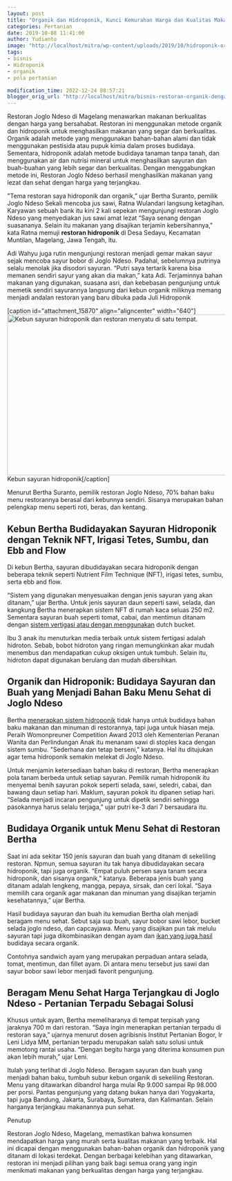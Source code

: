 ```yaml
---
layout: post
title: "Organik dan Hidroponik, Kunci Kemurahan Harga dan Kualitas Makanan di Restoran Joglo Ndeso, Magelang"
categories: Pertanian
date: 2019-10-08 11:41:00
author: Yudianto
image: "http://localhost/mitra/wp-content/uploads/2019/10/hidroponik-organik.jpg"
tags:
- bisnis
- Hidroponik
- organik
- pola pertanian

modification_time: 2022-12-24 08:57:21
blogger_orig_url: "http://localhost/mitra/bisnis-restoran-organik-dengan-pola.html"
---
```


Restoran Joglo Ndeso di Magelang menawarkan makanan berkualitas dengan harga yang bersahabat. Restoran ini menggunakan metode organik dan hidroponik untuk menghasilkan makanan yang segar dan berkualitas. Organik adalah metode yang menggunakan bahan-bahan alami dan tidak menggunakan pestisida atau pupuk kimia dalam proses budidaya. Sementara, hidroponik adalah metode budidaya tanaman tanpa tanah, dan menggunakan air dan nutrisi mineral untuk menghasilkan sayuran dan buah-buahan yang lebih segar dan berkualitas. Dengan menggabungkan metode ini, Restoran Joglo Ndeso berhasil menghasilkan makanan yang lezat dan sehat dengan harga yang terjangkau.

"Tema restoran saya hidroponik dan organik,” ujar Bertha Suranto, pemilik Joglo Ndeso Sekali mencoba jus sawi, Ratna Wulandari langsung ketagihan. Karyawan sebuah bank itu kini 2 kali sepekan mengunjungi restoran Joglo Ndeso yang menyediakan jus sawi amat lezat “Saya senang dengan suasananya. Selain itu makanan yang disajikan terjamin kebersihannya," kata Ratna memuji <b>restoran hidroponik</b> di Desa Sedayu, Kecamatan Muntilan, Magelang, Jawa Tengah, itu.

Adi Wahyu juga rutin mengunjungi restoran menjadi gemar makan sayur sejak mencoba sayur bobor di Joglo Ndeso. Padahal, sebelumnya putrinya selalu menolak jika disodori sayuran. “Putri saya tertarik karena bisa memanen sendiri sayur yang akan dia makan,” kata Adi. Terjaminnya bahan makanan yang digunakan, suasana asri, dan kebebasan pengunjung untuk memetik sendiri sayurannya langsung dari kebun organik miliknya memang menjadi andalan restoran yang baru dibuka pada Juli Hidroponik

[caption id="attachment_15870" align="aligncenter" width="640"]<a href="http://127.0.0.1/mitra/wp-content/uploads/2019/10/Kebun-sayuran-hidroponik_640x372.jpg"><img class="wp-image-15870 size-full" src="http://127.0.0.1/mitra/wp-content/uploads/2019/10/Kebun-sayuran-hidroponik_640x372.jpg" alt="Kebun sayuran hidroponik dan restoran menyatu di satu tempat." width="640" height="372" /></a> Kebun sayuran hidroponik[/caption]

Menurut Bertha Suranto, pemilik restoran Joglo Ndeso, 70% bahan baku menu restorannya berasal dari kebunnya sendiri. Sisanya merupakan bahan pelengkap menu seperti roti, beras, dan kentang.
<h2>Kebun Bertha Budidayakan Sayuran Hidroponik dengan Teknik NFT, Irigasi Tetes, Sumbu, dan Ebb and Flow</h2>
Di kebun Bertha, sayuran dibudidayakan secara hidroponik dengan beberapa teknik seperti Nutrient Film Technique (NFT), irigasi tetes, sumbu, serta ebb and flow.

“Sistem yang digunakan menyesuaikan dengan jenis sayuran yang akan ditanam,” ujar Bertha. Untuk jenis sayuran daun seperti sawi, selada, dan kangkung Bertha menerapkan sistem NFT di rumah kaca seluas 250 m2. Sementara sayuran buah seperti tomat, cabai, dan mentimun ditanam dengan <a class="" style="width: auto !important;" href="http://127.0.0.1/mitra/pertanian-padi-menggunakan-sistem.html" data-wpil-post-to-id="">sistem vertigasi atau dengan menggunakan</a> dutch bucket.

Ibu 3 anak itu menuturkan media terbaik untuk sistem fertigasi adalah hidroton. Sebab, bobot hidroton yang ringan memungkinkan akar mudah menembus dan mendapatkan cukup oksigen untuk tumbuh. Selain itu, hidroton dapat digunakan berulang dan mudah dibersihkan.
<h2>Organik dan Hidroponik: Budidaya Sayuran dan Buah yang Menjadi Bahan Baku Menu Sehat di Joglo Ndeso</h2>
Bertha <a href="http://127.0.0.1/mitra/strategi-pemasaran-sayuran-organik.html">menerapkan sistem hidroponik</a> tidak hanya untuk budidaya bahan baku makanan dan minuman di restorannya, tapi juga untuk hiasan meja. Peraih Womonpreuner Competition Award 2013 oleh Kementerian Peranan Wanita dan Perlindungan Anak itu menanam sawi di stoples kaca dengan sistem sumbu. "Sederhana dan tetap berseni," katanya. Hal itu ditujukan agar tema hidroponik semakin melekat di Joglo Ndeso.

Untuk menjamin ketersediaan bahan baku di restoran, Bertha menerapkan pola tanam berbeda untuk setiap sayuran. Pemilik rumah hidroponik itu menyemai benih sayuran pokok seperti selada, sawi, seledri, cabai, dan bawang daun setiap hari. Maklum, sayuran pokok itu dipanen setiap hari. “Selada menjadi incaran pengunjung untuk dipetik sendiri sehingga pasokannya harus selalu terjaga,” ujar putri ke-3 dari 7 bersaudara itu.
<h2>Budidaya Organik untuk Menu Sehat di Restoran Bertha</h2>
Saat ini ada sekitar 150 jenis sayuran dan buah yang ditanam di sekeliling restoran. Npmun, semua sayuran itu tak hanya dibudidayakan secara hidroponik, tapi juga organik. “Empat puluh persen saya tanam secara hidroponik, dan sisanya organik," katanya. Beberapa jenis buah yang ditanam adalah lengkeng, mangga, pepaya, sirsak, dan ceri lokal. “Saya memilih cara organik agar makanan dan minuman yang disajikan terjamin kesehatannya,” ujar Bertha.

Hasil budidaya sayuran dan buah itu kemudian Bertha olah menjadi beragam menu sehat. Sebut saja sup buah, sayur bobor sawi lebor, bucket selada joglo ndeso, dan capcayjawa. Menu yang disajikan pun tak melulu sayuran tapi juga dikombinasikan dengan ayam dan <a class="" style="width: auto !important;" href="http://127.0.0.1/mitra/2-jenis-ikan-discus-unggulan-hasil.html" data-wpil-post-to-id="">ikan yang juga hasil</a> budidaya secara organik.

Contohnya sandwich ayam yang merupakan perpaduan antara selada, tomat, mentimun, dan fillet ayam. Di antara menu tersebut jus sawi dan sayur bobor sawi lebor menjadi favorit pengunjung.
<h2>Beragam Menu Sehat Harga Terjangkau di Joglo Ndeso - Pertanian Terpadu Sebagai Solusi</h2>
Khusus untuk ayam, Bertha memeliharanya di tempat terpisah yang jaraknya 700 m dari restoran. “Saya ingin menerapkan pertanian terpadu di restoran saya,” ujarnya menurut dosen agribisnis Institut Pertanian Bogor, Ir Leni Lidya MM, pertanian terpadu merupakan salah satu solusi untuk memotong rantai usaha. “Dengan begitu harga yang diterima konsumen pun akan lebih murah,” ujar Leni.

Itulah yang terlihat di Joglo Ndeso. Beragam sayuran dan buah yang menjadi bahan baku, tumbuh subur kebun organik di sekeliling Restoran. Menu yang ditawarkan dibandrol harga mulai Rp 9.000 sampai Rp 98.000 per porsi.
Pantas pengunjung yang datang bukan hanya dari Yogyakarta, tapi juga Bandung, Jakarta, Surabaya, Sumatera, dan Kalimantan. Selain harganya terjangkau makanannya pun sehat.

Penutup

Restoran Joglo Ndeso, Magelang, memastikan bahwa konsumen mendapatkan harga yang murah serta kualitas makanan yang terbaik. Hal ini dicapai dengan menggunakan bahan-bahan organik dan hidroponik yang ditanam di lokasi terdekat. Dengan berbagai kelebihan yang ditawarkan, restoran ini menjadi pilihan yang baik bagi semua orang yang ingin menikmati makanan yang berkualitas dengan harga yang terjangkau.
